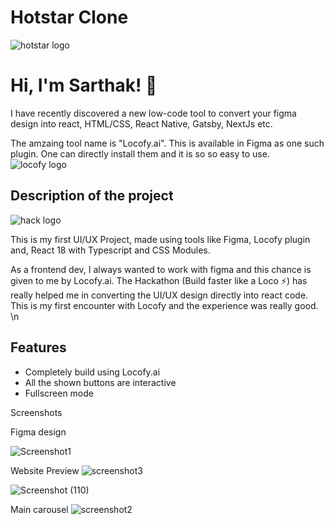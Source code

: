 # Hotstar Clone 
![hotstar logo](https://user-images.githubusercontent.com/78408749/188305220-a5f428d6-c15e-4d1b-a534-d9eea46d4548.jpg)
 
 
 
 
# Hi, I'm Sarthak! 👋
 
I have recently discovered a new low-code tool to convert your figma design into react, HTML/CSS, React Native, Gatsby, NextJs etc.
 
The amzaing tool name is "Locofy.ai". This is available in Figma as one such plugin. One can directly install them and it is so so easy to use. 
![locofy logo](https://user-images.githubusercontent.com/78408749/188305431-5beb1636-5b36-4151-b02e-5c965c929457.png)
 
 
 
 
 
## Description of the project
![hack logo](https://user-images.githubusercontent.com/78408749/188305435-6fd0d32c-7e29-40a8-9349-36e77bec5b3d.jpg)
 
This is my first UI/UX Project, made using tools like Figma, Locofy plugin and, React 18 with Typescript and CSS Modules.
 
As a frontend dev, I always wanted to work with figma and this chance is given to me by Locofy.ai. The Hackathon (Build faster like a Loco ⚡) has really helped me in converting the UI/UX design directly into react code. This is my first encounter with Locofy and the experience was really good.
\n
## Features
 
- Completely build using Locofy.ai
- All the shown buttons are interactive
- Fullscreen mode
 
Screenshots
 
 
Figma design
 
 
![Screenshot1](https://user-images.githubusercontent.com/78408749/188305193-9c07a9db-dcdd-4afb-ab58-a1b0ff4626ba.jpg)
 
Website Preview
![screenshot3](https://user-images.githubusercontent.com/78408749/188305195-d7d90af2-4bca-4918-aaee-5943d6f0f153.jpg)
 
![Screenshot (110)](https://user-images.githubusercontent.com/78408749/188305240-2eb76113-0c94-46bf-889e-162e23f1dc7d.png)
 
 
Main carousel
![screenshot2](https://user-images.githubusercontent.com/78408749/188305194-5a5c7be0-34d5-4b2c-a03b-e5a0dd1fe08b.jpg)

